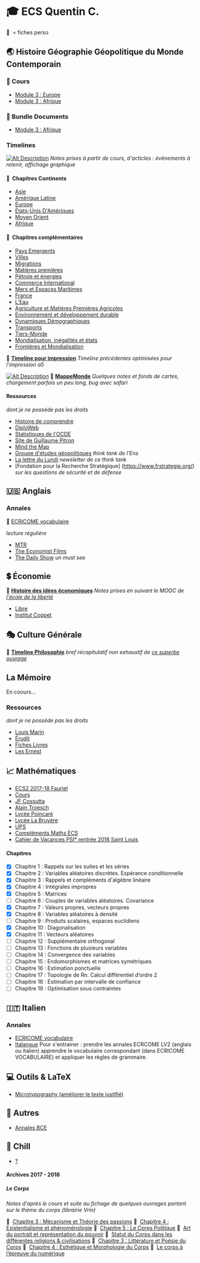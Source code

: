 # :mortar_board: **ECS Quentin C.**
:link:&nbsp; = fiches perso

## :earth_asia: **Histoire Géographie Géopolitique du Monde Contemporain**
### :link:&nbsp;Cours
* [Module 3 : Europe](https://tomcattt.github.io/MODULE_3_EUROPE.pdf)
* [Module 3 : Afrique](https://tomcattt.github.io/MODULE_3_AFRIQUE.pdf)

### :link:&nbsp;Bundle Documents
* [Module 3 : Afrique](https://docs.google.com/presentation/d/1IpRB2HN1dYIcxTmMyqQhBFU4jvq-Svb7Luzs1P4ZvvI/)

### Timelines
[![Alt Description](https://raw.githubusercontent.com/Tomcattt/Tomcattt.github.io/master/vignette_2.png)](https://tomcattt.github.io/petrole_et_energie)
*Notes prises à partir de cours, d'acticles :  évènements à retenir, affichage graphique*
#### :link:&nbsp; Chapitres Continents
* [Asie](https://tomcattt.github.io/asie)
* [Amérique Latine](https://tomcattt.github.io/al)
* [Europe](https://tomcattt.github.io/europe)
* [États-Unis D'Amériques](https://tomcattt.github.io/eua)
* [Moyen Orient](https://tomcattt.github.io/mo)
* [Afrique](https://tomcattt.github.io/afrique)


#### :link:&nbsp; Chapitres complémentaires
* [Pays Emergents](https://tomcattt.github.io/emergents)
* [Villes](https://tomcattt.github.io/les_villes)
* [Migrations](https://tomcattt.github.io/migration)
* [Matières premières](https://tomcattt.github.io/mpremieres)
* [Pétrole et énergies](https://tomcattt.github.io/petrole_et_energie)
* [Commerce International](https://tomcattt.github.io/com)
* [Mers et Espaces Maritimes](https://tomcattt.github.io/mers)
* [France](https://tomcattt.github.io/france)
* [L'Eau](https://tomcattt.github.io/eau)
* [Agriculture et Matières Premières Agricoles](https://tomcattt.github.io/agriculture)
* [Environnement et développement durable](https://tomcattt.github.io/devdurable)
* [Dynamiques Démographiques](https://tomcattt.github.io/demographie)
* [Transports](https://tomcattt.github.io/trs)
* [Tiers-Monde](https://tomcattt.github.io/tm)
* [Mondialisation, inégalités et états](https://tomcattt.github.io/mond_et_ine)
* [Frontières et Mondialisation](https://tomcattt.github.io/frontieres)

:link:&nbsp;[__Timeline pour impression__](https://github.com/Tomcattt/Tomcattt.github.io/tree/master/print)   *Timeline précédentes optimisées pour l'impression a5*

[![Alt Description](https://raw.githubusercontent.com/Tomcattt/Tomcattt.github.io/master/vignette_1.png)](https://realtimeboard.com/app/board/o9J_k0YICf0=/)
:link:&nbsp;[__MappeMonde__](https://realtimeboard.com/app/board/o9J_k0YICf0=/)   *Quelques notes et fonds de cartes, chargement parfois un peu long, bug avec safari*


#### **Ressources**
*dont je ne possède pas les droits*
* [Histoire de comprendre](https://www.dailymotion.com/playlist/x1sh0p)
* [DiploWeb](https://www.diploweb.com)
* [Statistiques de l'OCDE](https://data.oecd.org/fr/)
* [Site de Guillaume Pitron](http://www.guillaumepitron.com/)
* [Mind the Map](http://mindthemap.fr)
* [Groupe d'études géopolitiques](http://gegeurope.org) *think tank de l'Ens*
* [La lettre du Lundi](https://lldl.eu/fr/home/) *newsletter de ce think tank*
* [Fondation pour la Recherche Stratégique] (https://www.frstrategie.org/) *sur les questions de sécurité et de défense*

## :us: **Anglais**
### **Annales**
:link:&nbsp;[ECRICOME vocabulaire](https://github.com/Tomcattt/Tomcattt.github.io/tree/master/annales_langues)

*lecture régulière*
* [MTR](https://www.technologyreview.com/the-download/)
* [The Economist Films](https://films.economist.com)
* [The Daily Show](https://www.youtube.com/watch?v=LSg_qJYoa4s&list=PLLHHcQWkLnpolBvTPKsnSUiLiWAucX48o) *un must see*

## :heavy_dollar_sign: **Économie**
:link:&nbsp;[__Histoire des idées économiques__](https://tomcattt.github.io/main.pdf)   *Notes prises en suivant le MOOC de [l'école de la liberté](http://www.ecoleliberte.fr/ressource/histoire-des-idees-economiques/)*
* [Libre](http://www.libres.org)
* [Institut Coppet](https://www.institutcoppet.org)

## :performing_arts: **Culture Générale**
:link:&nbsp;[__Timeline Philosophie__](https://tomcattt.github.io/philosophie) *bref récapitulatif non exhaustif de [ce superbe ouvrage](https://www.editions-ellipses.fr/product_info.php?products_id=6285)*

## La Mémoire
En coours...

### **Ressources**   
*dont je ne possède pas les droits*
* [Louis Marin](http://www.louismarin.fr/spip.php?article25)
* [Érudit](https://www.erudit.org/fr/)
* [Fiches Livres](http://appli6.hec.fr/amo/)
* [Les Ernest](http://www.les-ernest.fr)

## :chart_with_upwards_trend: **Mathématiques**
* [ECS2 2017-18 Fauriel](http://ecs2-fauriel.fr/public/Cours/Integrale.pdf)
* [Cours](http://ecs2-fauriel.fr//index.php?pages/Cours)
* [JF Cossutta](http://jfcossutta.lycee-berthelot.fr)
* [Alain Troesch](http://alain.troesch.free.fr/index2012.html)
* [Lycée Poincaré](http://ecs2poincare.free.fr/index_cours_exos.html)
* [Lycée La Bruyère](http://www.rblld.fr/ecs2lb/index.php/2017-2018/td)
* [UPS](https://concours-maths-cpge.fr)
* [Compléments Maths ECS](https://fr.wikiversity.org/wiki/Complément_de_mathématiques_pour_prépa_HEC)
* [Cahier de Vacances PSI* rentrée 2018 Saint Louis](https://tomcattt.github.io/CahierVacances.pdf)

#### Chapitres
- [x] Chapitre 1 : Rappels sur les suites et les séries
- [x] Chapitre 2 : Variables aléatoires discrètes. Espérance conditionnelle
- [x] Chapitre 3 : Rappels et compléments d'algèbre linéaire
- [x] Chapitre 4 : Intégrales impropres
- [x] Chapitre 5 : Matrices
- [ ] Chapitre 6 : Couples de variables aléatoires. Covariance
- [x] Chapitre 7 : Valeurs propres, vecteurs propres
- [x] Chapitre 8 : Variables aléatoires à densité
- [ ] Chapitre 9 : Produits scalaires, espaces euclidiens
- [x] Chapitre 10 : Diagonalisation
- [x] Chapitre 11 : Vecteurs aléatoires
- [ ] Chapitre 12 : Supplémentaire orthogonal
- [ ] Chapitre 13 : Fonctions de plusieurs variables
- [ ] Chapitre 14 : Convergence des variables
- [ ] Chapitre 15 : Endomorphismes et matrices symétriques
- [ ] Chapitre 16 : Estimation ponctuelle
- [ ] Chapitre 17 : Topologie de Rn. Calcul différentiel d’ordre 2
- [ ] Chapitre 18 : Estimation par intervalle de confiance
- [ ] Chapitre 19 : Optimisation sous contraintes

## :it: **Italien**
### **Annales**
* [ECRICOME vocabulaire](https://github.com/Tomcattt/Tomcattt.github.io/tree/master/annales_langues)
* [Italangue](http://www.italangue.com)
Pour s'entrainer : prendre les annales ECRCOME LV2 (anglais ou italien) apprendre le vocabulaire correspondant (dans ECRICOME VOCABULAIRE) et appliquer les règles de grammaire.

## :computer: Outils & LaTeX
* [Microtypography (améliorer le texte justifié)](https://www.wikiwand.com/en/Microtypography)

## :blue_book: **Autres**
* [Annales BCE](https://www.iscparis.com/admissions-isc-paris/master-grande-ecole/classes-preparatoires/preparations-aux-ecrits/annales/)

## :musical_note: **Chill**
* [?](https://youtu.be/PPQzctf_wIk)

#### Archives 2017 - 2018

##### Le Corps
*Notes d'après le cours et suite au fichage de quelques ouvrages portant sur le thème du corps (librairie Vrin)*

:link:&nbsp; [Chapitre 3 : Mécanisme et Théorie des passions](https://tomcattt.github.io/MECANISME_ET_THEORIE_DES_PASSIONS.pdf)
:link:&nbsp; [Chapitre 4 : Existentialisme et phénoménologie](http://tomcattt.github.io/CHAPITRE_4_EXISTENTIALISME_ET_PHENOMENOLOGIE.pdf)
:link:&nbsp; [Chapitre 5 : Le Corps Politique](https://tomcattt.github.io/LE_CORPS_POLITIQUE.pdf)
:link:&nbsp; [Art du portrait et représentation du pouvoir](https://tomcattt.github.io/Art_du_Portrait_et_Representation_du_Pouvoir.pdf)
:link:&nbsp; [Statut du Corps dans les différentes religions & civilisations](https://tomcattt.github.io/ILLUSTRATIONS_INTRODUCTION.pdf)
:link:&nbsp; [Chapitre 3 : Littérature et Poésie du Corps](https://tomcattt.github.io/ILLUSTRATIONS_CHAPITRE_3_LITTERATURE_ET_POESIE_DU_CORPS.pdf)
:link:&nbsp; [Chapitre 4 : Esthétique et Morphologie du Corps](https://tomcattt.github.io/ILLUSTRATIONS_CHAPITRE_4_ESTHETIQUE_ET_MORPHOLOGIE_DU_CORPS.pdf)
:link:&nbsp; [Le corps à l’épreuve du numérique](https://tomcattt.github.io/SENEVE_A_LEPREUVE_DU_NUMERIQUE.pdf)
